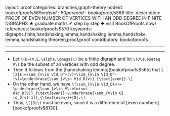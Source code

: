 layout: proof
categories: branches,graph-theory
nodeid: bookofproofs$569
orderid: 50
parentid: bookofproofs$568
title: 
description: PROOF OF EVEN NUMBER OF VERTICES WITH AN ODD DEGREE IN FINITE DIGRAPHS &#9733; graduate maths &#10004; step by step &#10010; visit BookOfProofs now!
references: bookofproofs$570
keywords: digraphs,finite,handshaking,lemma,handshaking lemma,handshake lemma,handshaking theorem,proof,proof
contributors: bookofproofs

---


---

* Let `\(D=(V,E,\alpha,\omega)\)` be a finite digraph and let `\(O\subseteq V\)` be the subset of all vertices with odd degree.
* Then it follows from the [handshaking lemma][bookofproofs$565] that `\[2|E|=\sum_{v\in V}d_D^+(v)+\sum_{v\in V}d_D^-(v)=\underbrace{\sum_{v\in V}d_D(v)}_{\text{even}}.\]`
* On the other hand, we have `\[\sum_{v\in V}d_D(v)= \underbrace{\sum_{v\in V\setminus O}d_D(v)}_{\text{even}}+\underbrace{\sum_{v\in O}(d_D(v)-1)}_{\text{even}}+|O|.\]`
* Thus, `\(|O|\)` must be even, since it is a difference of [even numbers][bookofproofs$8130].